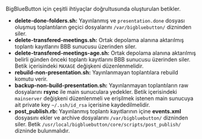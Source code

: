 BigBlueButton için çeşitli ihtiyaçlar doğrultusunda oluşturulan betikler.

* **delete-done-folders.sh:** Yayınlanmış ve `presentation.done` dosyası oluşmuş toplantıların geçici dosyalarını `/var/bigbluebutton/` dizninden siler.
* **delete-transfered-meetings.sh:** Ortak depolama alanına aktarılmış toplantı kayıtlarını BBB sunucusu üzerinden siler.
* **delete-transfered-meetings-age.sh:** Ortak depolama alanına aktarılmış belirli günden önceki toplantı kayıtlarını BBB sunucusu üzerinden siler. Betik içerisindeki `MAXAGE` değişkeni düzenlenmelidir.
* **rebuild-non-presentation.sh:** Yayınlanmayan toplantılara rebuild komutu verir.
* **backup-non-build-presentation.sh:** Yayınlanmayan toplantıların raw dosyalarını **rsync** ile main sunuculara yedekler. Betik içerisindeki `mainserver` değişkeni düzenlenmeli ve erişilmek istenen main sunucuya ait private key `~/.ssh/id_rsa` içerisine kaydedilmelidir.
* **post_publish.rb:** Yayınlanmış toplantı kayıtlarının içine **events.xml** dosyasını ekler ve archive dosyalarını `/var/bigbluebutton/` dizninden siler. Betik `/usr/local/bigbluebutton/core/scripts/post_publish/` dizninde bulunmalıdır.